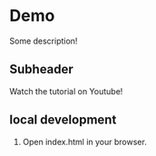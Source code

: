 # Demo

Some description!

## Subheader

Watch the tutorial on Youtube!

## local development

1. Open index.html in your browser.


